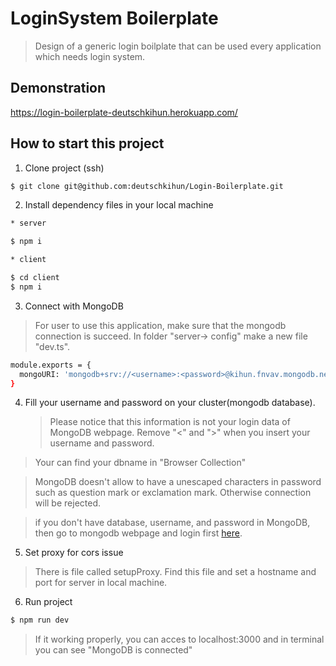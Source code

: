 # LoginSystem Boilerplate

> Design of a generic login boilplate that can be used every application which needs login system.

## Demonstration

https://login-boilerplate-deutschkihun.herokuapp.com/

## How to start this project

1. Clone project (ssh)

```bash
$ git clone git@github.com:deutschkihun/Login-Boilerplate.git
```

2. Install dependency files in your local machine

```bash
* server

$ npm i
```

```bash
* client

$ cd client
$ npm i
```

3. Connect with MongoDB

> For user to use this application, make sure that the mongodb connection is succeed. In folder "server-> config" make a new file "dev.ts".

```bash
module.exports = {
  mongoURI: 'mongodb+srv://<username>:<password>@kihun.fnvav.mongodb.net/<dbname>?retryWrites=true&w=majority'
}
```

4. Fill your username and password on your cluster(mongodb database).
   > Please notice that this information is not your login data of MongoDB webpage. Remove "<" and ">" when you insert your username and password.

> Your can find your dbname in "Browser Collection"

> MongoDB doesn't allow to have a unescaped characters in password such as question mark or exclamation mark. Otherwise connection will be rejected.

> if you don't have database, username, and password in MongoDB, then go to mongodb webpage and login first [here](https://account.mongodb.com/account/login).

5. Set proxy for cors issue

> There is file called setupProxy. Find this file and set a hostname and port for server in local machine. 

6. Run project

```bash
$ npm run dev
```

> If it working properly, you can acces to localhost:3000 and in terminal you can see "MongoDB is connected"

